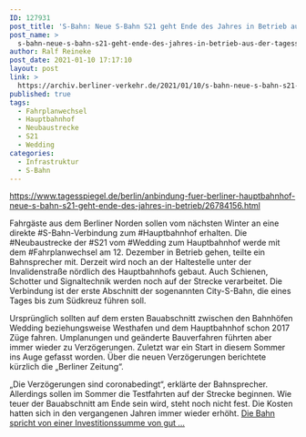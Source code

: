 ```yaml
---
ID: 127931
post_title: 'S-Bahn: Neue S-Bahn S21 geht Ende des Jahres in Betrieb aus Der Tagesspiegel'
post_name: >
  s-bahn-neue-s-bahn-s21-geht-ende-des-jahres-in-betrieb-aus-der-tagesspiegel
author: Ralf Reineke
post_date: 2021-01-10 17:17:10
layout: post
link: >
  https://archiv.berliner-verkehr.de/2021/01/10/s-bahn-neue-s-bahn-s21-geht-ende-des-jahres-in-betrieb-aus-der-tagesspiegel/
published: true
tags:
  - Fahrplanwechsel
  - Hauptbahnhof
  - Neubaustrecke
  - S21
  - Wedding
categories:
  - Infrastruktur
  - S-Bahn
---
```

https://www.tagesspiegel.de/berlin/anbindung-fuer-berliner-hauptbahnhof-neue-s-bahn-s21-geht-ende-des-jahres-in-betrieb/26784156.html

Fahrgäste aus dem Berliner Norden sollen vom nächsten Winter an eine direkte #S-Bahn-Verbindung zum #Hauptbahnhof erhalten. Die #Neubaustrecke der #S21 vom #Wedding zum Hauptbahnhof werde mit dem #Fahrplanwechsel am 12. Dezember in Betrieb gehen, teilte ein Bahnsprecher mit. Derzeit wird noch an der Haltestelle unter der Invalidenstraße nördlich des Hauptbahnhofs gebaut. Auch Schienen, Schotter und Signaltechnik werden noch auf der Strecke verarbeitet. Die Verbindung ist der erste Abschnitt der sogenannten City-S-Bahn, die eines Tages bis zum Südkreuz führen soll.

Ursprünglich sollten auf dem ersten Bauabschnitt zwischen den Bahnhöfen Wedding beziehungsweise Westhafen und dem Hauptbahnhof schon 2017 Züge fahren. Umplanungen und geänderte Bauverfahren führten aber immer wieder zu Verzögerungen. Zuletzt war ein Start in diesem Sommer ins Auge gefasst worden. Über die neuen Verzögerungen berichtete kürzlich die „Berliner Zeitung“.

„Die Verzögerungen sind coronabedingt“, erklärte der Bahnsprecher. Allerdings sollen im Sommer die Testfahrten auf der Strecke beginnen. Wie teuer der Bauabschnitt am Ende sein wird, steht noch nicht fest. Die Kosten hatten sich in den vergangenen Jahren immer wieder erhöht. <a href="https://www.tagesspiegel.de/berlin/anbindung-fuer-berliner-hauptbahnhof-neue-s-bahn-s21-geht-ende-des-jahres-in-betrieb/26784156.html">Die Bahn spricht von einer Investitionssumme von gut ...</a>